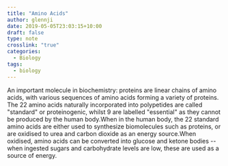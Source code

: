 ```yaml
---
title: "Amino Acids"
author: glennji
date: 2019-05-05T23:03:15+10:00
draft: false
type: note
crosslink: "true"
categories:
  - Biology
tags:
  - biology
---
```

An important molecule in biochemistry: proteins are linear chains of amino acids, with various sequences of amino acids forming a variety of proteins. The 22 amino acids naturally incorporated into polypetides are called "standard" or proteinogenic, whilst 9 are labelled "essential" as they cannot be produced by the human body.When in the human body, the 22 standard amino acids are either used to synthesize biomolecules such as proteins, or are oxidised to urea and carbon dioxide as an energy source.When oxidised, amino acids can be converted into glucose and ketone bodies -- when ingested sugars and carbohydrate levels are low, these are used as a source of energy.
